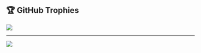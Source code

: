 
<!-- # 📊 GitHub Stats:
![](https://github-readme-stats.vercel.app/api?username=p-x9&theme=dark&hide_border=false&include_all_commits=false&count_private=true)<br/>
![](https://github-readme-streak-stats.herokuapp.com/?user=p-x9&theme=dark&hide_border=false)<br/>
![](https://github-readme-stats.vercel.app/api/top-langs/?username=p-x9&theme=dark&hide_border=false&include_all_commits=false&count_private=true&layout=compact) -->

## 🏆 GitHub Trophies
![](https://github-profile-trophy.vercel.app/?username=p-x9&theme=radical&no-frame=false&no-bg=true&margin-w=4)

---
[![](https://visitcount.itsvg.in/api?id=p-x9&icon=0&color=0)](https://visitcount.itsvg.in)

<!-- Proudly created with GPRM ( https://gprm.itsvg.in ) -->
